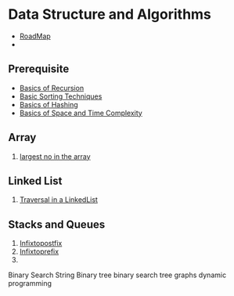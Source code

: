 # Data Structure and Algorithms
  - [RoadMap](Roadmap_and_Planning/roadmap.pdf)
- 
## Prerequisite
   - [Basics of Recursion](prerequisite/Basic_Recursion.md)
   - [Basic Sorting Techniques](prerequisite/Basic_Sorting_Techniques.md)
   - [Basics of Hashing](prerequisite/Hashing.md)
   - [Basics of Space and Time Complexity](prerequisite/Time_and_Space_Complexity.md)


## Array

  1. [largest no in the array](DSA/Array/largestNumber.cpp)

## Linked List
  1. [Traversal in a LinkedList](DSA/Linkedlist/traversal.cpp)

## Stacks and Queues
  1. [Infixtopostfix](DSA/StackAndQueue/IPP/infixtopostfix.cpp)
  2. [Infixtoprefix](DSA/StackAndQueue/IPP/infixtoprefix.cpp)
  3. 





Binary Search
String
Binary tree
binary search tree
graphs
dynamic programming
